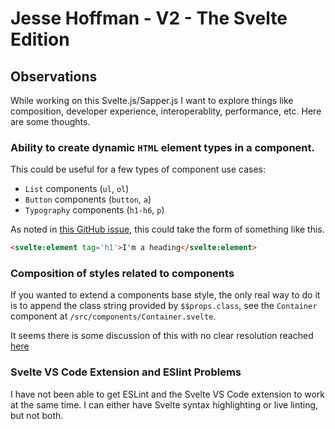 # Jesse Hoffman - V2 - The Svelte Edition

## Observations

While working on this Svelte.js/Sapper.js I want to explore things like composition, developer experience, interoperablity, performance, etc. Here are some thoughts.

### Ability to create dynamic `HTML` element types in a component.

This could be useful for a few types of component use cases:
  - `List` components (`ul`, `ol`)
  - `Button` components (`button`, `a`)
  - `Typography` components (`h1-h6`, `p`)

As noted in [this GitHub issue](https://github.com/sveltejs/svelte/pull/3928), this could take the form of something like this.

```html
<svelte:element tag='h1'>I'm a heading</svelte:element>
```

### Composition of styles related to components

If you wanted to extend a components base style, the only real way to do it is to append the class string provided by `$$props.class`, see the `Container` component at `/src/components/Container.svelte`.

It seems there is some discussion of this with no clear resolution reached [here](https://github.com/sveltejs/svelte/issues/2870)

### Svelte VS Code Extension and ESlint Problems

I have not been able to get ESLint and the Svelte VS Code extension to work at the same time. I can either have Svelte syntax highlighting or live linting, but not both.

